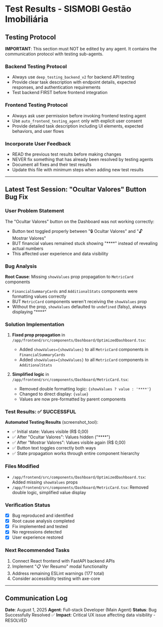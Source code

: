 # Test Results - SISMOBI Gestão Imobiliária

## Testing Protocol
**IMPORTANT**: This section must NOT be edited by any agent. It contains the communication protocol with testing sub-agents.

### Backend Testing Protocol
- Always use `deep_testing_backend_v2` for backend API testing
- Provide clear task description with endpoint details, expected responses, and authentication requirements
- Test backend FIRST before frontend integration

### Frontend Testing Protocol  
- Always ask user permission before invoking frontend testing agent
- Use `auto_frontend_testing_agent` only with explicit user consent
- Provide detailed task description including UI elements, expected behaviors, and user flows

### Incorporate User Feedback
- READ the previous test results before making changes
- NEVER fix something that has already been resolved by testing agents
- Document all fixes and their test results
- Update this file with minimum steps when adding new test results

---

## Latest Test Session: "Ocultar Valores" Button Bug Fix

### User Problem Statement
The "Ocultar Valores" button on the Dashboard was not working correctly:
- Button text toggled properly between "🔒 Ocultar Valores" and "🔓 Mostrar Valores"
- BUT financial values remained stuck showing "****" instead of revealing actual numbers
- This affected user experience and data visibility

### Bug Analysis
**Root Cause**: Missing `showValues` prop propagation to `MetricCard` components
- `FinancialSummaryCards` and `AdditionalStats` components were formatting values correctly
- BUT `MetricCard` components weren't receiving the `showValues` prop
- Without the prop, `showValues` defaulted to `undefined` (falsy), always displaying "****"

### Solution Implementation
1. **Fixed prop propagation** in `/app/frontend/src/components/Dashboard/OptimizedDashboard.tsx`:
   - Added `showValues={showValues}` to all `MetricCard` components in `FinancialSummaryCards`
   - Added `showValues={showValues}` to all `MetricCard` components in `AdditionalStats`

2. **Simplified logic** in `/app/frontend/src/components/Dashboard/MetricCard.tsx`:
   - Removed double formatting logic: `{showValues ? value : '****'}`
   - Changed to direct display: `{value}`
   - Values are now pre-formatted by parent components

### Test Results: ✅ SUCCESSFUL
**Automated Testing Results** (screenshot_tool):
- ✅ Initial state: Values visible (R$ 0,00)
- ✅ After "Ocultar Valores": Values hidden ("****")  
- ✅ After "Mostrar Valores": Values visible again (R$ 0,00)
- ✅ Button text toggles correctly both ways
- ✅ State propagation works through entire component hierarchy

### Files Modified
- `/app/frontend/src/components/Dashboard/OptimizedDashboard.tsx`: Added missing `showValues` props
- `/app/frontend/src/components/Dashboard/MetricCard.tsx`: Removed double logic, simplified value display

### Verification Status
- [x] Bug reproduced and identified
- [x] Root cause analysis completed  
- [x] Fix implemented and tested
- [x] No regressions detected
- [x] User experience restored

### Next Recommended Tasks
1. Connect React frontend with FastAPI backend APIs
2. Implement "📋 Ver Resumo" modal functionality
3. Address remaining ESLint warnings (177 total)
4. Consider accessibility testing with axe-core

---

## Communication Log
**Date**: August 1, 2025
**Agent**: Full-stack Developer (Main Agent)
**Status**: Bug Successfully Resolved ✅
**Impact**: Critical UX issue affecting data visibility - RESOLVED